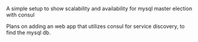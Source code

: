 A simple setup to show scalability and availability for mysql master election with consul

Plans on adding an web app that utilizes consul for service discovery, to find the mysql db.